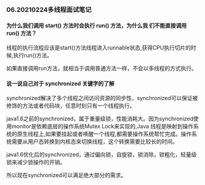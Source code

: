 ### 06.20210224多线程面试笔记

#### 为什么我们调⽤ start() ⽅法时会执⾏ run() ⽅法，为什么我 们不能直接调⽤ run() ⽅法？

线程的执行流程应该是start()方法线程进入runnable状态,获得CPU执行切片的时候,执行run()方法。

如果直接调用run方法，就相当于调用普通方法一样，不会以多线程的方式执行。



#### 说⼀说⾃⼰对于 synchronized 关键字的了解

synchronized解决了多个线程之间访问资源的同步性，synchronized可以保证被修饰的方法或者代码块，任意时刻只有一个线程执行。

java1.6之前的synchronized，属于重量级锁，性能消耗大。因为synchronized使用monitor是依赖底层的操作系统Mutex Lock来实现的,Java 线程是映射到操作系统的原生线程上,如果要挂起或者唤醒一个线程,都需要操作系统帮忙完成。操作系统需要从用户态转换到内核态来切换线程，这个转换需要比较长的时间。

java1.6优化后的synchronized，通过偏向锁，自旋锁，锁消除，锁粗化，轻量级锁来减少锁操作的开销。

所以现在synchronized可以满足绝大部分的需求。




